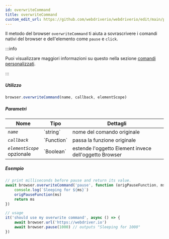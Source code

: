 ```yaml
---
id: overwriteCommand
title: overwriteCommand
custom_edit_url: https://github.com/webdriverio/webdriverio/edit/main/packages/webdriverio/src/commands/browser/overwriteCommand.ts
---
```


Il metodo del browser `overwriteCommand` ti aiuta a sovrascrivere i comandi nativi del browser e dell'elemento come `pause` e `click`.

:::info

Puoi visualizzare maggiori informazioni su questo nella sezione [comandi personalizzati](/docs/customcommands#overwriting-native-commands).

:::

##### Utilizzo

```js
browser.overwriteCommand(name, callback, elementScope)
```

##### Parametri

<table>
  <thead>
    <tr>
      <th>Nome</th><th>Tipo</th><th>Dettagli</th>
    </tr>
  </thead>
  <tbody>
    <tr>
      <td><code><var>name</var></code></td>
      <td>`string`</td>
      <td>nome del comando originale</td>
    </tr>
    <tr>
      <td><code><var>callback</var></code></td>
      <td>`Function`</td>
      <td>passa la funzione originale</td>
    </tr>
    <tr>
      <td><code><var>elementScope</var></code><br /><span className="label labelWarning">opzionale</span></td>
      <td>`Boolean`</td>
      <td>estende l'oggetto Element invece dell'oggetto Browser</td>
    </tr>
  </tbody>
</table>

##### Esempio

```js title="execute.js"
// print milliseconds before pause and return its value.
await browser.overwriteCommand('pause', function (origPauseFunction, ms) {
    console.log(`Sleeping for ${ms}`)
    origPauseFunction(ms)
    return ms
})

// usage
it('should use my overwrite command', async () => {
    await browser.url('https://webdriver.io')
    await browser.pause(1000) // outputs "Sleeping for 1000"
})
```